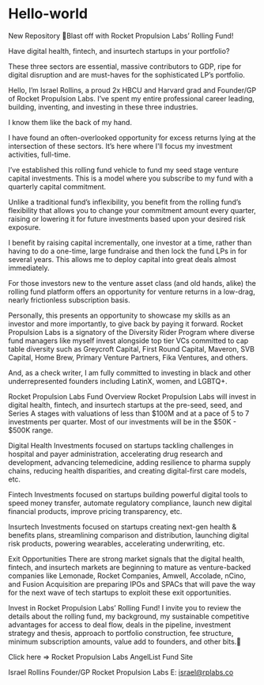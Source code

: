 # Hello-world
New Repository
🚀Blast off with Rocket Propulsion Labs’ Rolling Fund!

Have digital health, fintech, and insurtech startups in your portfolio?

These three sectors are essential, massive contributors to GDP, ripe for digital disruption and are must-haves for the sophisticated LP’s portfolio.

Hello, I’m Israel Rollins, a proud 2x HBCU and Harvard grad and Founder/GP of Rocket Propulsion Labs. I’ve spent my entire professional career leading, building, inventing, and investing in these three industries.

I know them like the back of my hand.

I have found an often-overlooked opportunity for excess returns lying at the intersection of these sectors. It’s here where I'll focus my investment activities, full-time.

I’ve established this rolling fund vehicle to fund my seed stage venture capital investments. This is a model where you subscribe to my fund with a quarterly capital commitment. 

Unlike a traditional fund’s inflexibility, you benefit from the rolling fund’s flexibility that allows you to change your commitment amount every quarter, raising or lowering it for future investments based upon your desired risk exposure.

I benefit by raising capital incrementally, one investor at a time, rather than having to do a one-time, large fundraise and then lock the fund LPs in for several years. This allows me to deploy capital into great deals almost immediately.

For those investors new to the venture asset class (and old hands, alike) the rolling fund platform offers an opportunity for venture returns in a low-drag, nearly frictionless subscription basis. 

Personally, this presents an opportunity to showcase my skills as an investor and more importantly, to give back by paying it forward. Rocket Propulsion Labs is a signatory of the Diversity Rider Program where diverse fund managers like myself invest alongside top tier VCs committed to cap table diversity such as Greycroft Capital, First Round Capital, Maveron, SVB Capital, Home Brew, Primary Venture Partners, Fika Ventures, and others. 

And, as a check writer, I am fully committed to investing in black and other underrepresented founders including LatinX, women, and LGBTQ+.


Rocket Propulsion Labs Fund Overview
Rocket Propulsion Labs will invest in digital health, fintech, and insurtech startups at the pre-seed, seed, and Series A stages with valuations of less than $100M and at a pace of 5 to 7 investments per quarter. Most of our investments will be in the $50K - $500K range. 

Digital Health
Investments focused on startups tackling challenges in hospital and payer administration, accelerating drug research and development, advancing telemedicine, adding resilience to pharma supply chains, reducing health disparities, and creating digital-first care models, etc. 

Fintech
Investments focused on startups building powerful digital tools to speed money transfer, automate regulatory compliance, launch new digital financial products, improve pricing transparency, etc. 

Insurtech
Investments focused on startups creating next-gen health & benefits plans, streamlining comparison and distribution, launching digital risk products, powering wearables, accelerating underwriting, etc. 

Exit Opportunities
There are strong market signals that the digital health, fintech, and insurtech markets are beginning to mature as venture-backed companies like Lemonade, Rocket Companies, Amwell, Accolade, nCino, and Fusion Acquisition are preparing IPOs and SPACs that will pave the way for the next wave of tech startups to exploit these exit opportunities.

Invest in Rocket Propulsion Labs’ Rolling Fund!
I invite you to review the details about the rolling fund, my background, my sustainable competitive advantages for access to deal flow, deals in the pipeline, investment strategy and thesis, approach to portfolio construction, fee structure, minimum subscription amounts, value add to founders, and other bits.🚀

Click here => Rocket Propulsion Labs AngelList Fund Site

Israel Rollins
Founder/GP
Rocket Propulsion Labs
E: israel@rplabs.co

